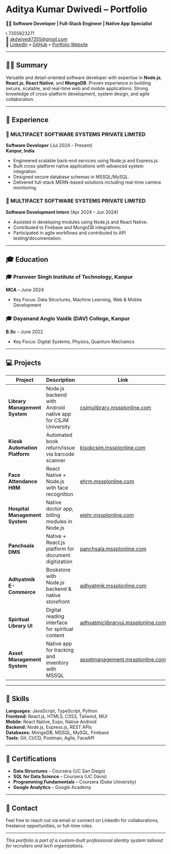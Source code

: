 # Aditya Kumar Dwivedi – Portfolio

👨‍💻 **Software Developer | Full-Stack Engineer | Native App Specialist**

📞 7355923271  
📧 akdwivedi7355@gmail.com  
🔗 [LinkedIn](https://linkedin.com/in/akdwivedi7355) • [GitHub](https://github.com/akdwivedi7355) • [Portfolio Website](https://akdwivedi7355.github.io/port/index.html)

---

## 👨‍💼 Summary

Versatile and detail-oriented software developer with expertise in **Node.js**, **React.js**, **React Native**, and **MongoDB**. Proven experience in building secure, scalable, and real-time web and mobile applications. Strong knowledge of cross-platform development, system design, and agile collaboration.

---

## 💼 Experience

### 🔹 MULTIFACET SOFTWARE SYSTEMS PRIVATE LIMITED  
**Software Developer** (Jul 2024 – Present)  
**Kanpur, India**
- Engineered scalable back-end services using Node.js and Express.js.
- Built cross-platform native applications with advanced system integration.
- Designed secure database schemas in MSSQL/MySQL.
- Delivered full-stack MERN-based solutions including real-time camera monitoring.

### 🔹 MULTIFACET SOFTWARE SYSTEMS PRIVATE LIMITED  
**Software Development Intern** (Apr 2024 – Jun 2024)  
- Assisted in developing modules using Node.js and React Native.
- Contributed to Firebase and MongoDB integrations.
- Participated in agile workflows and contributed to API testing/documentation.

---

## 🎓 Education

### 🎓 Pranveer Singh Institute of Technology, Kanpur  
**MCA** – June 2024  
- Key Focus: Data Structures, Machine Learning, Web & Mobile Development

### 🎓 Dayanand Anglo Vaidik (DAV) College, Kanpur  
**B.Sc** – June 2022  
- Key Focus: Digital Systems, Physics, Quantum Mechanics

---

## 💻 Projects

| Project | Description | Link |
|--------|-------------|------|
| **Library Management System** | Node.js backend with Android native app for CSJM University | [csjmulibrary.mssplonline.com](https://csjmulibrary.mssplonline.com) |
| **Kiosk Automation Platform** | Automated book return/issue via barcode scanner | [kisokcsjm.mssplonline.com](https://kisokcsjm.mssplonline.com) |
| **Face Attendance HRM** | React Native + Node.js with face recognition | [ehrm.mssplonline.com](https://ehrm.mssplonline.com) |
| **Hospital Management System** | Native doctor app, billing modules in Node.js | [eiehr.mssplonline.com](https://eiehr.mssplonline.com) |
| **Panchsala DMS** | Native + React.js platform for document digitization | [panchsala.mssplonline.com](https://panchsala.mssplonline.com) |
| **Adhyatmik E-Commerce** | Bookstore with Node.js backend & native storefront | [adhyatmik.mssplonline.com](https://adhyatmik.mssplonline.com) |
| **Spiritual Library UI** | Digital reading interface for spiritual content | [adhyatmiclibraryui.mssplonline.com](https://adhyatmiclibraryui.mssplonline.com) |
| **Asset Management System** | Native app for tracking and inventory with MSSQL | [assetmanagement.mssplonline.com](https://assetmanagement.mssplonline.com) |

---

## 🧠 Skills

**Languages:** JavaScript, TypeScript, Python  
**Frontend:** React.js, HTML5, CSS3, Tailwind, MUI  
**Mobile:** React Native, Expo, Native Android  
**Backend:** Node.js, Express.js, REST APIs  
**Databases:** MongoDB, MSSQL, MySQL, Firebase  
**Tools:** Git, CI/CD, Postman, Agile, FaceAPI  

---

## 📜 Certifications

- **Data Structures** – Coursera (UC San Diego)  
- **SQL for Data Science** – Coursera (UC Davis)  
- **Programming Fundamentals** – Coursera (Duke University)  
- **Google Analytics** – Google Academy  

---

## 📢 Contact

Feel free to reach out via email or connect on LinkedIn for collaborations, freelance opportunities, or full-time roles.

---

_This portfolio is part of a custom-built professional identity system tailored for recruiters and tech organizations._
